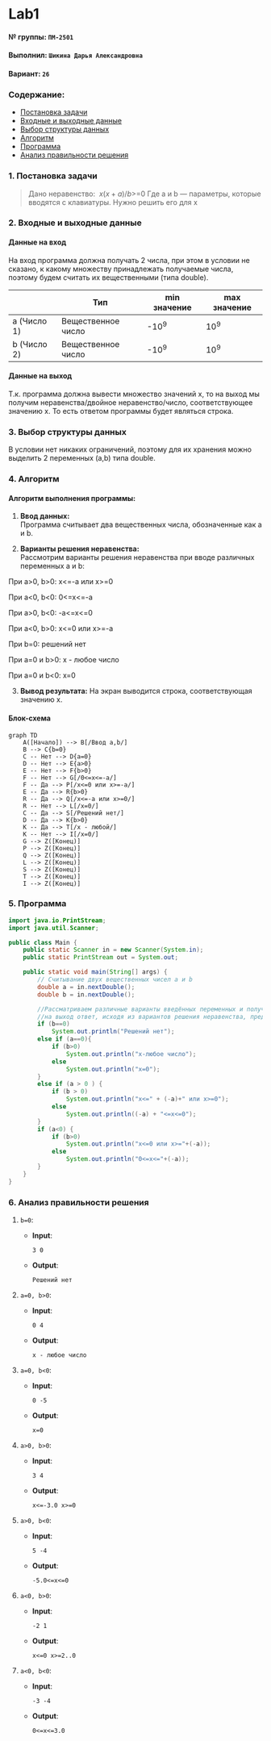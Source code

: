 # Lab1
#### № группы: `ПМ-2501`

#### Выполнил: `Шикина Дарья Александровна`

#### Вариант: `26`

### Cодержание:

- [Постановка задачи](#1-постановка-задачи)
- [Входные и выходные данные](#2-входные-и-выходные-данные)
- [Выбор структуры данных](#3-выбор-структуры-данных)
- [Алгоритм](#4-алгоритм)
- [Программа](#5-программа)
- [Анализ правильности решения](#6-анализ-правильности-решения)

### 1. Постановка задачи

> Дано неравенство:
$\ x(x+a)/b$>=0
> Где a и b — параметры, которые вводятся с клавиатуры. Нужно решить его для x

### 2. Входные и выходные данные

#### Данные на вход
На вход программа должна получать 2 числа, при этом в условии не сказано, к какому множеству принадлежать получаемые числа, поэтому будем считать их вещественными (типа double). 

|             | Тип                | min значение    | max значение   |
|-------------|--------------------|-----------------|----------------|
| a (Число 1) | Вещественное число | -10<sup>9</sup> | 10<sup>9</sup> |
| b (Число 2) | Вещественное число | -10<sup>9</sup> | 10<sup>9</sup> |

#### Данные на выход

Т.к. программа должна вывести множество значений x, то на выход мы получим неравенства/двойное неравенство/число, соответствующее значению x.
То есть ответом программы будет являться строка.

### 3. Выбор структуры данных

В условии нет никаких ограничений, поэтому для их хранения можно выделить 2 переменных (a,b) типа double.

### 4. Алгоритм

#### Алгоритм выполнения программы:

1. **Ввод данных:**  
   Программа считывает два вещественных числа, обозначенные как a и b.

2. **Варианты решения неравенства:**  
   Рассмотрим варианты решения неравенства при вводе различных переменных a и b:

При a>0, b>0: x<=-a или x>=0

При a<0, b<0: 0<=x<=-a

При a>0, b<0: -a<=x<=0

При a<0, b>0: x<=0 или x>=-a

При b=0: решений нет

При a=0 и b>0: x - любое число

При a=0 и b<0: x=0

3. **Вывод результата:**
   На экран выводится строка, соответствующая значению x.

#### Блок-схема

```mermaid
graph TD
    A([Начало]) --> B[/Ввод a,b/]
    B --> C{b=0}
    C -- Нет --> D{a=0}
    D -- Нет --> E{a>0}
    E -- Нет --> F{b>0}
    F -- Нет --> G[/0<=x<=-a/]
    F -- Да --> P[/x<=0 или x>=-a/]
    E -- Да --> R{b>0}
    R -- Да --> Q[/x<=-a или x>=0/]
    R -- Нет --> L[/x=0/]
    C -- Да --> S[/Решений нет/]
    D -- Да --> K{b>0}
    K -- Да --> T[/x - любой/]
    K -- Нет --> I[/x=0/]
    G --> Z([Конец)]
    P --> Z([Конец)]
    Q --> Z([Конец)]
    L --> Z([Конец)]
    S --> Z([Конец)]
    T --> Z([Конец)]
    I --> Z([Конец)]

```

### 5. Программа

```java
import java.io.PrintStream;
import java.util.Scanner;

public class Main {
    public static Scanner in = new Scanner(System.in);
    public static PrintStream out = System.out;

    public static void main(String[] args) {
        // Считывание двух вещественных чисел a и b
        double a = in.nextDouble();
        double b = in.nextDouble();

        //Рассматриваем различные варианты введённых переменных и получаем
        //на выход ответ, исходя из вариантов решения неравенства, представленных выше
        if (b==0)
            System.out.println("Решений нет");
        else if (a==0){
            if (b>0)
                System.out.println("x-любое число");
            else
                System.out.println("x=0");
        }
        else if (a > 0 ) {
            if (b > 0)
                System.out.println("x<=" + (-a)+" или x>=0");
            else
                System.out.println((-a) + "<=x<=0");
        }
        if (a<0) {
            if (b>0)
                System.out.println("x<=0 или x>="+(-a));
            else
                System.out.println("0<=x<="+(-a));
        }
    }
}
```

### 6. Анализ правильности решения
1. `b=0`:

    - **Input**:
        ```
        3 0
        ```

    - **Output**:
        ```
        Решений нет
        ```

2. `a=0, b>0`:

    - **Input**:
        ```
        0 4
        ```

    - **Output**:
        ```
        x - любое число
        ```

3. `a=0, b<0`:

    - **Input**:
        ```
        0 -5
        ```

    - **Output**:
        ```
        x=0
        ```

4. `a>0, b>0`:

    - **Input**:
        ```
        3 4
        ```

    - **Output**:
        ```
        x<=-3.0 x>=0
        ```

5. `a>0, b<0`:

    - **Input**:
        ```
        5 -4
        ```

    - **Output**:
        ```
        -5.0<=x<=0
        ```
6.  `a<0, b>0`:

    - **Input**:
        ```
        -2 1
        ```

    - **Output**:
        ```
        x<=0 x>=2..0
        ```
7.  `a<0, b<0`:

    - **Input**:
        ```
        -3 -4
        ```

    - **Output**:
        ```
        0<=x<=3.0
        ```

